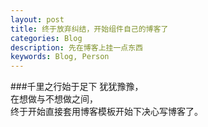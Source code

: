 ```yaml
---
layout: post
title: 终于放弃纠结，开始组件自己的博客了
categories: Blog
description: 先在博客上挂一点东西
keywords: Blog, Person
---
```

###千里之行始于足下
犹犹豫豫，       
在想做与不想做之间，          
终于开始直接套用博客模板开始下决心写博客了。